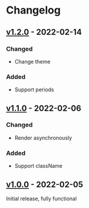 # Changelog


## [v1.2.0] - 2022-02-14
### Changed
- Change theme

### Added
- Support periods

## [v1.1.0] - 2022-02-06
### Changed
- Render asynchronously

### Added
- Support className

## [v1.0.0] - 2022-02-05
Initial release, fully functional


[v1.2.0]: https://github.com/hieuthi/joplin-plugin-life-calendar/compare/v1.2.0...v1.1.0
[v1.1.0]: https://github.com/hieuthi/joplin-plugin-life-calendar/compare/v1.1.0...v1.0.0
[v1.0.0]: https://github.com/hieuthi/joplin-plugin-life-calendar/releases/tag/v1.0.0